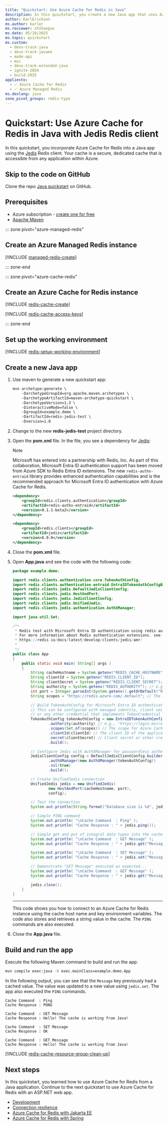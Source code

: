 ```yaml
---
title: "Quickstart: Use Azure Cache for Redis in Java"
description: In this quickstart, you create a new Java app that uses Azure Cache for Redis
author: KarlErickson
ms.author: karler
ms.reviewer: zhihaoguo
ms.date: 05/18/2025
ms.topic: quickstart
ms.custom:
  - devx-track-java
  - devx-track-javaee
  - mode-api
  - mvc
  - devx-track-extended-java
  - ignite-2024
  - build-2025
appliesto:
  - ✅ Azure Cache for Redis
  - ✅ Azure Managed Redis
ms.devlang: java
zone_pivot_groups: redis-type
---
```


# Quickstart: Use Azure Cache for Redis in Java with Jedis Redis client

In this quickstart, you incorporate Azure Cache for Redis into a Java app using the [Jedis](https://github.com/xetorthio/jedis) Redis client. Your cache is a secure, dedicated cache that is accessible from any application within Azure.

## Skip to the code on GitHub

Clone the repo [Java quickstart](https://github.com/Azure-Samples/azure-cache-redis-samples/tree/main/quickstart/java) on GitHub.

## Prerequisites

- Azure subscription - [create one for free](https://azure.microsoft.com/free/)
- [Apache Maven](https://maven.apache.org/download.cgi)

::: zone pivot="azure-managed-redis"

## Create an Azure Managed Redis instance

[!INCLUDE [managed-redis-create](includes/managed-redis-create.md)]

::: zone-end

::: zone pivot="azure-cache-redis"

## Create an Azure Cache for Redis instance

[!INCLUDE [redis-cache-create](~/reusable-content/ce-skilling/azure/includes/azure-cache-for-redis/includes/redis-cache-create.md)]

[!INCLUDE [redis-cache-access-keys](includes/redis-cache-access-keys.md)]

::: zone-end

## Set up the working environment

[!INCLUDE [redis-setup-working-environment](includes/redis-setup-working-environment.md)]

## Create a new Java app

1. Use maven to generate a new quickstart app:

    ```xml
    mvn archetype:generate \
        -DarchetypeGroupId=org.apache.maven.archetypes \
        -DarchetypeArtifactId=maven-archetype-quickstart \
        -DarchetypeVersion=1.3 \
        -DinteractiveMode=false \
        -DgroupId=example.demo \
        -DartifactId=redis-jedis-test \
        -Dversion=1.0
    ```

1. Change to the new **redis-jedis-test** project directory.
1. Open the **pom.xml** file. In the file, you see a dependency for [Jedis](https://github.com/xetorthio/jedis):


    > [!NOTE]
    > Microsoft has entered into a partnership with Redis, Inc. As part of this collaboration, Microsoft Entra ID authentication support has been moved from Azure SDK to Redis Entra ID extensions. The new `redis-authx-entraid` library provides enhanced authentication capabilities and is the recommended approach for Microsoft Entra ID authentication with Azure Cache for Redis.

    ```xml
    <dependency>
        <groupId>redis.clients.authentication</groupId>
        <artifactId>redis-authx-entraid</artifactId>
        <version>0.1.1-beta2</version>
    </dependency>

    <dependency>
        <groupId>redis.clients</groupId>
        <artifactId>jedis</artifactId>
        <version>6.0.0</version> 
    </dependency>
    ```

1. Close the **pom.xml** file.

1. Open **App.java** and see the code with the following code:


    ```java
    package example.demo;

    import redis.clients.authentication.core.TokenAuthConfig;
    import redis.clients.authentication.entraid.EntraIDTokenAuthConfigBuilder;
    import redis.clients.jedis.DefaultJedisClientConfig;
    import redis.clients.jedis.HostAndPort;
    import redis.clients.jedis.JedisClientConfig;
    import redis.clients.jedis.UnifiedJedis;
    import redis.clients.jedis.authentication.AuthXManager;

    import java.util.Set;

    /**
     * Redis test with Microsoft Entra ID authentication using redis-authx-entraid
     * For more information about Redis authentication extensions, see:
     * https://redis.io/docs/latest/develop/clients/jedis/amr/
     *
     */
    public class App
    {
        public static void main( String[] args )
        {
            String cacheHostname = System.getenv("REDIS_CACHE_HOSTNAME");
            String clientId = System.getenv("REDIS_CLIENT_ID");
            String clientSecret = System.getenv("REDIS_CLIENT_SECRET");
            String authority = System.getenv("REDIS_AUTHORITY"); // e.g., "https://login.microsoftonline.com/<tenant-id>"
            int port = Integer.parseInt(System.getenv().getOrDefault("REDIS_CACHE_PORT", "10000"));
            String scopes = "https://redis.azure.com/.default"; // The scope for Azure Cache for Redis

            // Build TokenAuthConfig for Microsoft Entra ID authentication
            // This can be configured with managed identity, client secret, client certificate,
            // or any other credential that implements TokenCredential
            TokenAuthConfig tokenAuthConfig = new EntraIDTokenAuthConfigBuilder()
                    .authority(authority) // e.g., "https://login.microsoftonline.com/<tenant-id>"
                    .scopes(Set.of(scopes)) // The scope for Azure Cache for Redis
                    .clientId(clientId) // The client ID of the application registered in Azure AD
                    .secret(clientSecret) // Client secret or other credential
                    .build();

            // Configure Jedis with AuthXManager for passwordless authentication
            JedisClientConfig config = DefaultJedisClientConfig.builder()
                    .authXManager(new AuthXManager(tokenAuthConfig))
                    .ssl(true)
                    .build();

            // Create UnifiedJedis connection
            UnifiedJedis jedis = new UnifiedJedis(
                    new HostAndPort(cacheHostname, port),
                    config);

            // Test the connection
            System.out.println(String.format("Database size is %d", jedis.dbSize()));

            // Simple PING command
            System.out.println( "\nCache Command  : Ping" );
            System.out.println( "Cache Response : " + jedis.ping());

            // Simple get and put of integral data types into the cache
            System.out.println( "\nCache Command  : GET Message" );
            System.out.println( "Cache Response : " + jedis.get("Message"));

            System.out.println( "\nCache Command  : SET Message" );
            System.out.println( "Cache Response : " + jedis.set("Message", "Hello! The cache is working from Java!"));

            // Demonstrate "SET Message" executed as expected...
            System.out.println( "\nCache Command  : GET Message" );
            System.out.println( "Cache Response : " + jedis.get("Message"));

            jedis.close();
        }
    }
    ```

    ---

    This code shows you how to connect to an Azure Cache for Redis instance using the cache host name and key environment variables. The code also stores and retrieves a string value in the cache. The `PING` commands are also executed.

1. Close the **App.java** file.

## Build and run the app

Execute the following Maven command to build and run the app:

```bash
mvn compile exec:java -D exec.mainClass=example.demo.App
```

In the following output, you can see that the `Message` key previously had a cached value. The value was updated to a new value using `jedis.set`. The app also executed the `PING` commands.

```output
Cache Command  : Ping
Cache Response : PONG

Cache Command  : GET Message
Cache Response : Hello! The cache is working from Java!

Cache Command  : SET Message
Cache Response : OK

Cache Command  : GET Message
Cache Response : Hello! The cache is working from Java!

```

[!INCLUDE [redis-cache-resource-group-clean-up](includes/redis-cache-resource-group-clean-up.md)]

## Next steps

In this quickstart, you learned how to use Azure Cache for Redis from a Java application. Continue to the next quickstart to use Azure Cache for Redis with an ASP.NET web app.

- [Development](best-practices-development.md)
- [Connection resilience](best-practices-connection.md)
- [Azure Cache for Redis with Jakarta EE](/azure/developer/java/ee/how-to-deploy-java-liberty-jcache)
- [Azure Cache for Redis with Spring](/azure/developer/java/spring-framework/configure-spring-boot-initializer-java-app-with-redis-cache)
